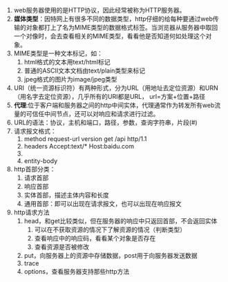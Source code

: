 1. web服务器使用的是HTTP协议，因此经常被称为HTTP服务器。
2. **媒体类型**：因特网上有很多不同的数据类型，http仔细的给每种要通过web传输的对象都打上了名为MIME类型的数据格式标签。当浏览器从服务器中取回一个对像时，会去查看相关的MIME类型，看看他是否知道何如处理这个对象。
3. MIME类型是一种文本标记，如：
   1. html格式的文本用text/html标记
   2. 普通的ASCII文本文档由text/plain类型来标记
   3. jpeg格式的图片为image/jpeg类型
4. URI（统一资源标识符）有两种形式，分为URL（用地址去定位资源）和URN（用名字去定位资源），几乎所有的URI都是URL， url=方案+位置+路径
5. **代理**:位于客户端和服务器之间的http中间实体，代理通常作为转发所有web流量的可信任中间节点，还可以对响应和请求进行过滤。
6. URL的语法：协议，主机和端口，路径，参数，查询字符串，片段(#)
7. 请求报文格式：
   1. method request-url version  get  /api  http/1.1  
   2. headers      Accept:text/*  Host:baidu.com
   3.  
   4. entity-body
8. http首部分类：
   1. 请求首部
   2. 响应首部
   3. 实体首部，描述主体内容和长度
   4. 通用首部：即可以出现在请求报文，也可以出现在响应报文
9. http请求方法
   1. head，和get比较类似，但在服务器的响应中只返回首部，不会返回实体
      1. 可以在不获取资源的情况下了解资源的情况（判断类型）
      2. 查看响应中的响应码，看看某个对象是否存在
      3. 查看资源是否被修改
   2. put，向服务器上的资源中存储数据，post用于向服务器发送数据
   3. trace
   4. options，查看服务器支持那些http方法